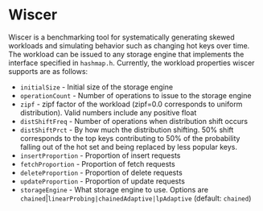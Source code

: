 # Wiscer

Wiscer is a benchmarking tool for systematically generating skewed workloads and simulating behavior such as changing hot keys over time. The workload can be issued to any storage engine that implements the interface specified in `hashmap.h`. Currently, the workload properties wiscer supports are as follows:

* `initialSize` - Initial size of the storage engine
* `operationCount` - Number of operations to issue to the storage engine
* `zipf` - zipf factor of the workload (zipf=0.0 corresponds to uniform distribution). Valid numbers include any positive float 
* `distShiftFreq` - Number of operations when distribution shift occurs
* `distShiftPrct` - By how much the distribution shifting. 50% shift corresponds to the top keys contributing to 50% of the probability falling out of the hot set and being replaced by less popular keys.
* `insertProportion` - Proportion of insert requests
* `fetchProportion` - Proportion of fetch requests
* `deleteProportion` - Proportion of delete requests
* `updateProportion` - Proportion of update requests
* `storageEngine` - What storage engine to use. Options are `chained`|`linearProbing|chainedAdaptive|lpAdaptive` (default: `chained`)

